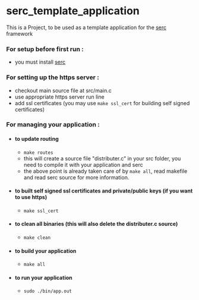 # serc_template_application
This is a Project, to be used as a template application for the [serc](https://github.com/RohanVDvivedi/serc.git) framework

### For setup before first run :
 * you must install [serc](https://github.com/RohanVDvivedi/serc.git)

### For setting up the https server :
 * checkout main source file at src/main.c
 * use appropriate https server run line
 * add ssl certificates (you may use `make ssl_cert` for building self signed certificates)

### For managing your application :

 * #### to update routing 
   * `make routes`
   * this will create a source file "distributer.c" in your src folder, you need to compile it with your application and serc
   * the above point is already taken care of by `make all`, read makefile and read serc source for more information.

 * #### to built self signed ssl certificates and private/public keys (if you want to use https)
   * `make ssl_cert`

 * #### to clean all binaries (this will also delete the distributer.c source)
   * `make clean`

 * #### to build your application
   * `make all`

 * #### to run your application
   * `sudo ./bin/app.out`
